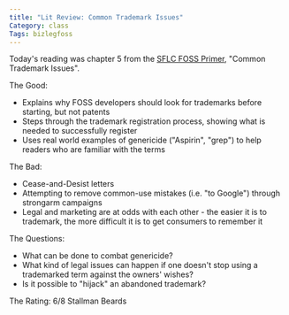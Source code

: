 ```yaml
---
title: "Lit Review: Common Trademark Issues"
Category: class
Tags: bizlegfoss
---
```


Today's reading was chapter 5 from the [SFLC FOSS Primer][primer], "Common Trademark Issues".

The Good:

- Explains why FOSS developers should look for trademarks before starting, but not patents
- Steps through the trademark registration process, showing what is needed to successfully register
- Uses real world examples of genericide ("Aspirin", "grep") to help readers who are familiar with the terms

The Bad:

- Cease-and-Desist letters
- Attempting to remove common-use mistakes (i.e. "to Google") through strongarm campaigns
- Legal and marketing are at odds with each other - the easier it is to trademark, the more difficult it is to get consumers to remember it

The Questions:

- What can be done to combat genericide?
- What kind of legal issues can happen if one doesn't stop using a trademarked term against the owners' wishes?
- Is it possible to "hijack" an abandoned trademark?

The Rating: 6/8 Stallman Beards

[primer]: http://bizlegfoss-ritigm.rhcloud.com/static/books/foss-primer.pdf
